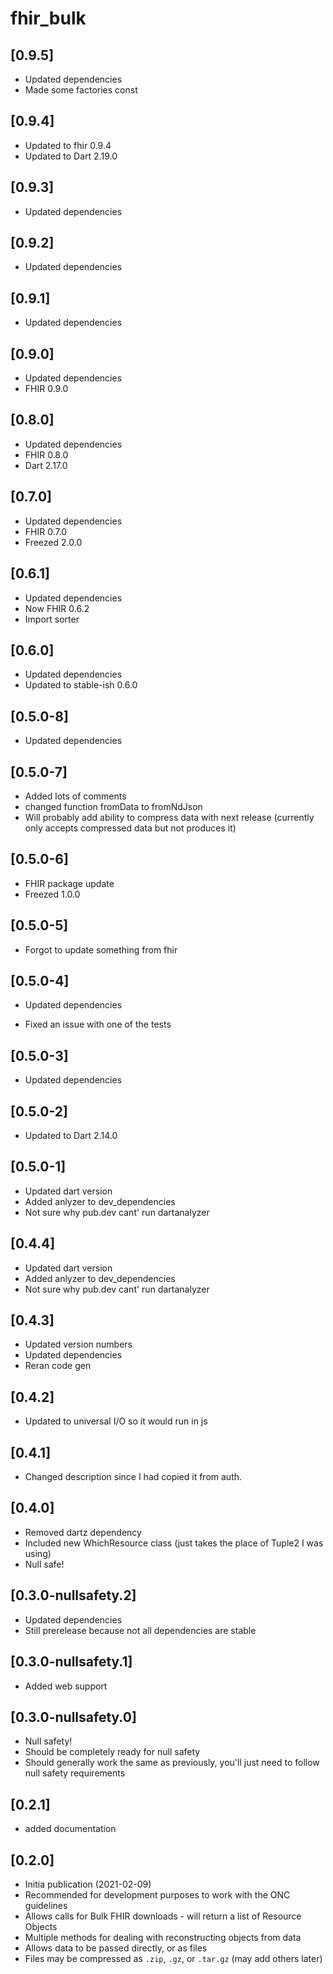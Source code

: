 # fhir_bulk

## [0.9.5]

* Updated dependencies
* Made some factories const

## [0.9.4]

* Updated to fhir 0.9.4
* Updated to Dart 2.19.0

## [0.9.3]

* Updated dependencies

## [0.9.2]

* Updated dependencies

## [0.9.1]

* Updated dependencies

## [0.9.0]

* Updated dependencies
* FHIR 0.9.0

## [0.8.0]

* Updated dependencies
* FHIR 0.8.0
* Dart 2.17.0

## [0.7.0]

* Updated dependencies
* FHIR 0.7.0
* Freezed 2.0.0

## [0.6.1]

* Updated dependencies
* Now FHIR 0.6.2
* Import sorter

## [0.6.0]

* Updated dependencies
* Updated to stable-ish 0.6.0

## [0.5.0-8]

* Updated dependencies

## [0.5.0-7]

* Added lots of comments
* changed function fromData to fromNdJson
* Will probably add ability to compress data with next release (currently only accepts compressed data but not produces it)

## [0.5.0-6]

* FHIR package update
* Freezed 1.0.0

## [0.5.0-5]

* Forgot to update something from fhir

## [0.5.0-4]

* Updated dependencies

* Fixed an issue with one of the tests

## [0.5.0-3]

* Updated dependencies

## [0.5.0-2]

* Updated to Dart 2.14.0

## [0.5.0-1]

* Updated dart version
* Added anlyzer to dev_dependencies
* Not sure why pub.dev cant' run dartanalyzer

## [0.4.4]

* Updated dart version
* Added anlyzer to dev_dependencies
* Not sure why pub.dev cant' run dartanalyzer

## [0.4.3]

* Updated version numbers
* Updated dependencies
* Reran code gen

## [0.4.2]

* Updated to universal I/O so it would run in js

## [0.4.1]

* Changed description since I had copied it from auth.

## [0.4.0]

* Removed dartz dependency
* Included new WhichResource class (just takes the place of Tuple2 I was using)
* Null safe!

## [0.3.0-nullsafety.2]

* Updated dependencies
* Still prerelease because not all dependencies are stable

## [0.3.0-nullsafety.1]

* Added web support

## [0.3.0-nullsafety.0]

* Null safety!
* Should be completely ready for null safety
* Should generally work the same as previously, you'll just need to follow null safety requirements

## [0.2.1]

* added documentation

## [0.2.0]

* Initia publication (2021-02-09)
* Recommended for development purposes to work with the ONC guidelines
* Allows calls for Bulk FHIR downloads - will return a list of Resource Objects
* Multiple methods for dealing with reconstructing objects from data
* Allows data to be passed directly, or as files
* Files may be compressed as ```.zip```, ```.gz```, or ```.tar.gz``` (may add others later)
